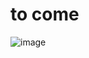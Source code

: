 # to come


![image](https://github.com/reflectivity/reflectivity.github.io/assets/54098618/8bf2d6ca-082e-475b-a3bd-0944caa68a64)
